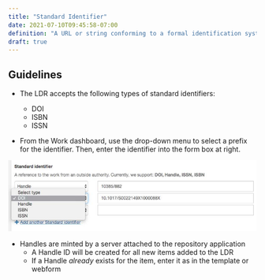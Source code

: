 ```yaml
---
title: "Standard Identifier"
date: 2021-07-10T09:45:58-07:00
definition: "A URL or string conforming to a formal identification system, which provides an unambiguous reference to the resource."
draft: true
---
```


## Guidelines

- The LDR accepts the following types of standard identifiers:
  - DOI
  - ISBN
  - ISSN

- From the Work dashboard, use the drop-down menu to select a prefix for the identifier. Then, enter the identifier into the form box at right.

<img src="/LDR_MetadataCreationGuidelines_StdID.jpg" alt="Standard identifier drop down menu">

- Handles are minted by a server attached to the repository application
  - A Handle ID will be created for all new items added to the LDR
  - If a Handle *already* exists for the item, enter it as in the template or webform
